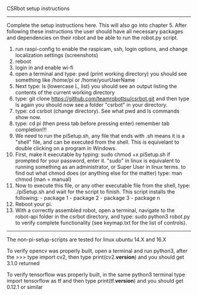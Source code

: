 CSRbot setup instructions
*************************
Complete the setup instructions here.  This will also go into chapter 5.  After following these instructions the user should have all necessary packages and dependencies on their robot and be able to run the robot.py script.

1.  run raspi-config to enable the raspicam, ssh, login options, and change localization settings (screenshots)
2.  reboot
3.  login in and enable wi-fi
4.  open a terminal and type: pwd (print working directory)
      you should see something like /home/pi or /home/yourUserName
5.  Next type: ls (lowercase L, list)
      you should see an output listing the contents of the current working directory
5.  type: git clone https://github.com/teamrobottsu/csrbot.git and then type ls again
      you should now see a folder "csrbot" in your directory. 
6.  type: cd csrbot (change directory).  See what pwd and ls commands show now.
7.  type: cd pi (then press tab before pressing enter) remember tab completion!!!
8.  We need to run the piSetup.sh,
      any file that ends with .sh means it is a "shell" file, and can be executed from
      the shell.  This is equivelant to double clicking on a program in Windows.
9.  First, make it executable by typing: sudo chmod +x piSetup.sh
      if prompted for your password, enter it.  "sudo" in linux is equivalent to running
      something as an administrator, or Super User in linux terms. to find out what 
      chmod does (or anything else for the matter) type: man chmod (man = manual)
10. Now to execute this file, or any other executable file from the shell, type:
      ./piSetup.sh and wait for the script to finish.  This script installs the following:
          - package 1 
          - package 2
          - package 3
          - package n
11. Reboot your pi.  
12. With a correctly assembled robot, open a terminal, navigate to the robot-api folder in the
      csrbot directory, and type: sudo python3 robot.py to verify complete functionality (see
      keymap.txt for the list of controls).

______________________________________________________________________________________________________________
The non-pi-setup-scripts are tested for linux ubuntu 14.X and 16.X

To verify opencv was properly built, open a terminal and run python3, after the >>> type import cv2, then type print(cv2.__version__) and you should get 3.1.0 returned

To verify tensorflow was properly built, in the same python3 terminal type import tensorflow as tf and then type print(tf.__version__) and you should get 0.12.1 or similar
